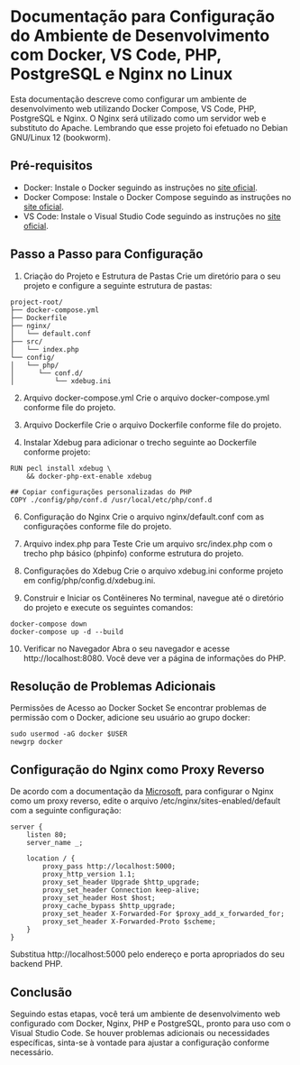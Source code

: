 # Documentação para Configuração do Ambiente de Desenvolvimento com Docker, VS Code, PHP, PostgreSQL e Nginx no Linux
Esta documentação descreve como configurar um ambiente de desenvolvimento web utilizando Docker Compose, VS Code, PHP, PostgreSQL e Nginx. 
O Nginx será utilizado como um servidor web e substituto do Apache. Lembrando que esse projeto foi efetuado no Debian GNU/Linux 12 (bookworm).

## Pré-requisitos
 - Docker: Instale o Docker seguindo as instruções no [site oficial](https://docs.docker.com/get-docker/).
 - Docker Compose: Instale o Docker Compose seguindo as instruções no [site oficial](https://docs.docker.com/compose/install/).
 - VS Code: Instale o Visual Studio Code seguindo as instruções no [site oficial](https://code.visualstudio.com/).

## Passo a Passo para Configuração
1. Criação do Projeto e Estrutura de Pastas
Crie um diretório para o seu projeto e configure a seguinte estrutura de pastas:

```
project-root/
├── docker-compose.yml
├── Dockerfile
├── nginx/
│   └── default.conf
├── src/
│   └── index.php
└── config/
│   └── php/
│      └── conf.d/
│          └── xdebug.ini
```

2. Arquivo docker-compose.yml
Crie o arquivo docker-compose.yml conforme file do projeto.

4. Arquivo Dockerfile
Crie o arquivo Dockerfile conforme file do projeto.

5. Instalar Xdebug para adicionar o trecho seguinte ao Dockerfile conforme projeto:

```
RUN pecl install xdebug \
    && docker-php-ext-enable xdebug

## Copiar configurações personalizadas do PHP
COPY ./config/php/conf.d /usr/local/etc/php/conf.d
```

6. Configuração do Nginx
Crie o arquivo nginx/default.conf com as configurações conforme file do projeto.

7. Arquivo index.php para Teste
Crie um arquivo src/index.php com o trecho php básico (phpinfo) conforme estrutura do projeto.

8. Configurações do Xdebug
Crie o arquivo xdebug.ini conforme projeto em config/php/config.d/xdebug.ini.

10. Construir e Iniciar os Contêineres
No terminal, navegue até o diretório do projeto e execute os seguintes comandos:

```
docker-compose down
docker-compose up -d --build
```

10. Verificar no Navegador
Abra o seu navegador e acesse http://localhost:8080. Você deve ver a página de informações do PHP.

## Resolução de Problemas Adicionais
Permissões de Acesso ao Docker Socket
Se encontrar problemas de permissão com o Docker, adicione seu usuário ao grupo docker:

```
sudo usermod -aG docker $USER
newgrp docker
```

## Configuração do Nginx como Proxy Reverso
De acordo com a documentação da [Microsoft](https://learn.microsoft.com/pt-br/troubleshoot/developer/webapps/aspnetcore/practice-troubleshoot-linux/2-2-install-nginx-configure-it-reverse-proxy),
para configurar o Nginx como um proxy reverso, edite o arquivo /etc/nginx/sites-enabled/default com a seguinte configuração:

```
server {
    listen 80;
    server_name _;

    location / {
        proxy_pass http://localhost:5000;
        proxy_http_version 1.1;
        proxy_set_header Upgrade $http_upgrade;
        proxy_set_header Connection keep-alive;
        proxy_set_header Host $host;
        proxy_cache_bypass $http_upgrade;
        proxy_set_header X-Forwarded-For $proxy_add_x_forwarded_for;
        proxy_set_header X-Forwarded-Proto $scheme;
    }
}
```

Substitua http://localhost:5000 pelo endereço e porta apropriados do seu backend PHP.

## Conclusão
Seguindo estas etapas, você terá um ambiente de desenvolvimento web configurado com Docker, Nginx, PHP e PostgreSQL,
pronto para uso com o Visual Studio Code. Se houver problemas adicionais ou necessidades específicas, sinta-se à vontade para ajustar a configuração conforme necessário.
